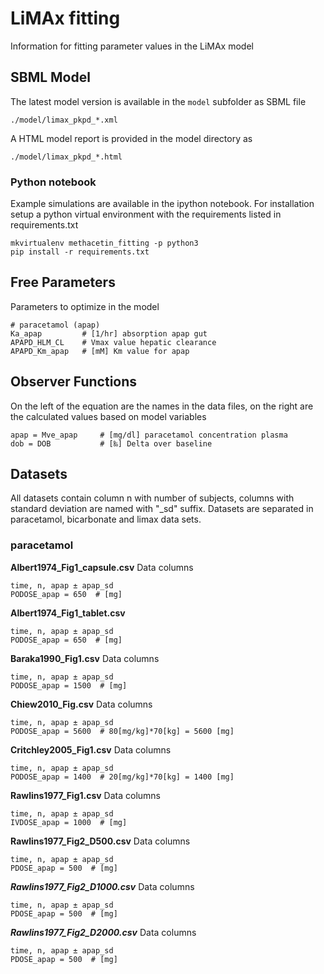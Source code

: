 # LiMAx fitting
Information for fitting parameter values in the LiMAx model

## SBML Model
The latest model version is available in the `model` subfolder as SBML file 
```
./model/limax_pkpd_*.xml
```
A HTML model report is provided in the model directory as
```
./model/limax_pkpd_*.html
```

### Python notebook
Example simulations are available in the ipython notebook.
For installation setup a python virtual environment with the requirements listed
in requirements.txt
```
mkvirtualenv methacetin_fitting -p python3
pip install -r requirements.txt

```


## Free Parameters
Parameters to optimize in the model
```
# paracetamol (apap)
Ka_apap         # [1/hr] absorption apap gut
APAPD_HLM_CL    # Vmax value hepatic clearance
APAPD_Km_apap   # [mM] Km value for apap
```

## Observer Functions
On the left of the equation are the names in the data files, on the right are the calculated values
based on model variables
```
apap = Mve_apap     # [mg/dl] paracetamol concentration plasma
dob = DOB           # [‰] Delta over baseline  
```

## Datasets
All datasets contain column n with number of subjects, columns with standard deviation are named with "_sd" suffix.
Datasets are separated in paracetamol, bicarbonate and limax data sets.

### paracetamol

**Albert1974_Fig1_capsule.csv**
Data columns
```
time, n, apap ± apap_sd
PODOSE_apap = 650  # [mg]
```

**Albert1974_Fig1_tablet.csv**
```
time, n, apap ± apap_sd
PODOSE_apap = 650  # [mg]
```

**Baraka1990_Fig1.csv**
Data columns
```
time, n, apap ± apap_sd
PODOSE_apap = 1500  # [mg]
```

**Chiew2010_Fig.csv**
Data columns
```
time, n, apap ± apap_sd
PODOSE_apap = 5600  # 80[mg/kg]*70[kg] = 5600 [mg]
```

**Critchley2005_Fig1.csv**
Data columns
```
time, n, apap ± apap_sd
PODOSE_apap = 1400  # 20[mg/kg]*70[kg] = 1400 [mg]
```

**Rawlins1977_Fig1.csv**
Data columns
```
time, n, apap ± apap_sd
IVDOSE_apap = 1000  # [mg]
```

**Rawlins1977_Fig2_D500.csv**
Data columns
```
time, n, apap ± apap_sd
PDOSE_apap = 500  # [mg]
```

***Rawlins1977_Fig2_D1000.csv***
Data columns
```
time, n, apap ± apap_sd
PDOSE_apap = 500  # [mg]
```

***Rawlins1977_Fig2_D2000.csv***
Data columns
```
time, n, apap ± apap_sd
PDOSE_apap = 500  # [mg]
```